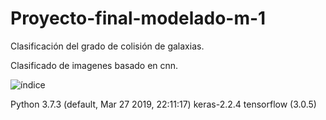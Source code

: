 # Proyecto-final-modelado-m-1
Clasificación del grado de colisión de galaxias.

Clasificado de imagenes basado en cnn.



![índice](https://user-images.githubusercontent.com/48209979/57998677-1f48e780-7a98-11e9-9c5f-7ba00b7f840b.jpeg)

Python 3.7.3 (default, Mar 27 2019, 22:11:17) 
keras-2.2.4
tensorflow (3.0.5)

